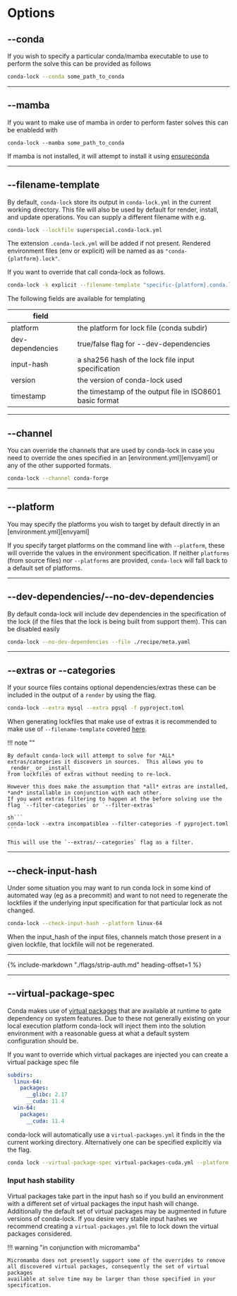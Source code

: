 # Options

## --conda

If you wish to specify a particular conda/mamba executable to use to perform the solve this can be provided as follows

```bash
conda-lock --conda some_path_to_conda
```

---

## --mamba

If you want to make use of mamba in order to perform faster solves this can be enabledd with

```
conda-lock --mamba some_path_to_conda
```

If mamba is not installed, it will attempt to install it using [ensureconda](https://github.com/conda-incubator/ensureconda)

---

## --filename-template

By default, `conda-lock` store its output in `conda-lock.yml` in the current
working directory. This file will also be used by default for render, install,
and update operations. You can supply a different filename with e.g.

```bash
conda-lock --lockfile superspecial.conda-lock.yml
```

The extension `.conda-lock.yml` will be added if not present. Rendered
environment files (env or explicit) will be named as as
`"conda-{platform}.lock"`.

If you want to override that call conda-lock as follows.

```bash
conda-lock -k explicit --filename-template "specific-{platform}.conda.lock"
```

The following fields are available for templating

| field             |                                                           |
| ----------------- | --------------------------------------------------------- |
| platform          | the platform for lock file (conda subdir)                 |
| dev-dependencies  | true/false flag for --dev-dependencies                    |
| input-hash        | a sha256 hash of the lock file input specification        |
| version           | the version of conda-lock used                            |
| timestamp         | the timestamp of the output file in ISO8601 basic format  |

---

## --channel

You can override the channels that are used by conda-lock in case you need to override the ones specified in
an [environment.yml][envyaml] or any of the other supported formats.

```bash
conda-lock --channel conda-forge
```

---

## --platform

You may specify the platforms you wish to target by default directly in an [environment.yml][envyaml]

If you specify target platforms on the command line with `--platform`, these will
override the values in the environment specification. If neither `platforms` (from source files) nor
`--platforms` are provided, `conda-lock` will fall back to a default set of platforms.

---

## --dev-dependencies/--no-dev-dependencies

By default conda-lock will include dev dependencies in the specification of the lock (if the files that the lock
is being built from support them).  This can be disabled easily

```bash
conda-lock --no-dev-dependencies --file ./recipe/meta.yaml
```

---

## --extras or --categories

If your source files contains optional dependencies/extras these can be included in the output of a `render` by using the
flag.

```sh
conda-lock --extra mysql --extra pgsql -f pyproject.toml
```

When generating lockfiles that make use of extras it is recommended to make use of `--filename-template` covered [here](#file-naming).

!!! note ""

    By default conda-lock will attempt to solve for *ALL* extras/categories it discovers in sources.  This allows you to _render_ or _install_
    from lockfiles of extras without needing to re-lock.

    However this does make the assumption that *all* extras are installed, *and* installable in conjunction with each other.
    If you want extras filtering to happen at the before solving use the flag `--filter-categories` or `--filter-extras`

    sh```
    conda-lock --extra incompatiblea --filter-categories -f pyproject.toml
    ```

    This will use the `--extras/--categories` flag as a filter.

---

## --check-input-hash

Under some situation you may want to run conda lock in some kind of automated way (eg as a precommit) and want to not
need to regenerate the lockfiles if the underlying input specification for that particular lock as not changed.

```bash
conda-lock --check-input-hash --platform linux-64
```

When the input_hash of the input files, channels match those present in a given lockfile, that lockfile will not be regenerated.

---

{%
   include-markdown "./flags/strip-auth.md"
   heading-offset=1
%}

---

## --virtual-package-spec

Conda makes use of [virtual packages](https://conda.io/projects/conda/en/latest/user-guide/tasks/manage-virtual.html) that are available at
runtime to gate dependency on system features.  Due to these not generally existing on your local execution platform conda-lock will inject
them into the solution environment with a reasonable guess at what a default system configuration should be.

If you want to override which virtual packages are injected you can create a virtual package spec file

```{.yaml title="virtual-packages.yml"}
subdirs:
  linux-64:
    packages:
      __glibc: 2.17
      __cuda: 11.4
  win-64:
    packages:
      __cuda: 11.4
```

conda-lock will automatically use a `virtual-packages.yml` it finds in the the current working directory.  Alternatively one can be specified
explicitly via the flag.

```bash
conda lock --virtual-package-spec virtual-packages-cuda.yml --platform linux-64
```

### Input hash stability

Virtual packages take part in the input hash so if you build an environment with a different set of virtual packages the input hash will change.
Additionally the default set of virtual packages may be augmented in future versions of conda-lock.  If you desire very stable input hashes
we recommend creating a `virtual-packages.yml` file to lock down the virtual packages considered.

!!! warning "in conjunction with micromamba"

    Micromamba does not presently support some of the overrides to remove all discovered virtual packages, consequently the set of virtual packages
    available at solve time may be larger than those specified in your specification.
